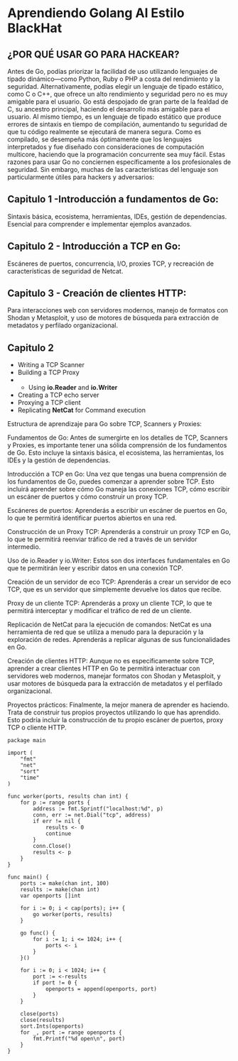 # Aprendiendo Golang Al Estilo BlackHat







## ¿POR QUÉ USAR GO PARA HACKEAR?

Antes de Go, podías priorizar la facilidad de uso utilizando lenguajes de tipado dinámico—como Python, Ruby o PHP a costa del rendimiento y la seguridad. Alternativamente, podías elegir un lenguaje de tipado estático, como C o C++, que ofrece un alto rendimiento y seguridad pero no es muy amigable para el usuario. Go está despojado de gran parte de la fealdad de C, su ancestro principal, haciendo el desarrollo más amigable para el usuario. Al mismo tiempo, es un lenguaje de tipado estático que produce errores de sintaxis en tiempo de compilación, aumentando tu seguridad de que tu código realmente se ejecutará de manera segura. Como es compilado, se desempeña más óptimamente que los lenguajes interpretados y fue diseñado con consideraciones de computación multicore, haciendo que la programación concurrente sea muy fácil.
Estas razones para usar Go no conciernen específicamente a los profesionales de seguridad. Sin embargo, muchas de las características del lenguaje son particularmente útiles para hackers y adversarios:


## Capitulo 1 -Introducción a fundamentos de Go: 

Sintaxis básica, ecosistema, herramientas, IDEs, gestión de dependencias. Esencial para comprender e implementar ejemplos avanzados.

## Capitulo 2 - Introducción a TCP en Go: 

Escáneres de puertos, concurrencia, I/O, proxies TCP, y recreación de características de seguridad de Netcat.

## Capitulo 3 - Creación de clientes HTTP:

Para interacciones web con servidores modernos, manejo de formatos con Shodan y Metasploit, y uso de motores de búsqueda para extracción de metadatos y perfilado organizacional.


## Capitulo 2

* Writing a TCP Scanner
* Building a TCP Proxy
* * Using **io.Reader** and **io.Writer**
* Creating a TCP echo server
* Proxying a TCP client
* Replicating **NetCat** for Command execution

Estructura de aprendizaje para Go sobre TCP, Scanners y Proxies:

Fundamentos de Go: Antes de sumergirte en los detalles de TCP, Scanners y Proxies, es importante tener una sólida comprensión de los fundamentos de Go. Esto incluye la sintaxis básica, el ecosistema, las herramientas, los IDEs y la gestión de dependencias.

Introducción a TCP en Go: Una vez que tengas una buena comprensión de los fundamentos de Go, puedes comenzar a aprender sobre TCP. Esto incluirá aprender sobre cómo Go maneja las conexiones TCP, cómo escribir un escáner de puertos y cómo construir un proxy TCP.

Escáneres de puertos: Aprenderás a escribir un escáner de puertos en Go, lo que te permitirá identificar puertos abiertos en una red.

Construcción de un Proxy TCP: Aprenderás a construir un proxy TCP en Go, lo que te permitirá reenviar tráfico de red a través de un servidor intermedio.

Uso de io.Reader y io.Writer: Estos son dos interfaces fundamentales en Go que te permitirán leer y escribir datos en una conexión TCP.

Creación de un servidor de eco TCP: Aprenderás a crear un servidor de eco TCP, que es un servidor que simplemente devuelve los datos que recibe.

Proxy de un cliente TCP: Aprenderás a proxy un cliente TCP, lo que te permitirá interceptar y modificar el tráfico de red de un cliente.

Replicación de NetCat para la ejecución de comandos: NetCat es una herramienta de red que se utiliza a menudo para la depuración y la exploración de redes. Aprenderás a replicar algunas de sus funcionalidades en Go.

Creación de clientes HTTP: Aunque no es específicamente sobre TCP, aprender a crear clientes HTTP en Go te permitirá interactuar con servidores web modernos, manejar formatos con Shodan y Metasploit, y usar motores de búsqueda para la extracción de metadatos y el perfilado organizacional.

Proyectos prácticos: Finalmente, la mejor manera de aprender es haciendo. Trata de construir tus propios proyectos utilizando lo que has aprendido. Esto podría incluir la construcción de tu propio escáner de puertos, proxy TCP o cliente HTTP.

```golang
package main

import (
    "fmt"
    "net"
    "sort"
    "time"
)

func worker(ports, results chan int) {
    for p := range ports {
        address := fmt.Sprintf("localhost:%d", p)
        conn, err := net.Dial("tcp", address)
        if err != nil {
            results <- 0
            continue
        }
        conn.Close()
        results <- p
    }
}

func main() {
    ports := make(chan int, 100)
    results := make(chan int)
    var openports []int

    for i := 0; i < cap(ports); i++ {
        go worker(ports, results)
    }

    go func() {
        for i := 1; i <= 1024; i++ {
            ports <- i
        }
    }()

    for i := 0; i < 1024; i++ {
        port := <-results
        if port != 0 {
            openports = append(openports, port)
        }
    }

    close(ports)
    close(results)
    sort.Ints(openports)
    for _, port := range openports {
        fmt.Printf("%d open\n", port)
    }
}
```